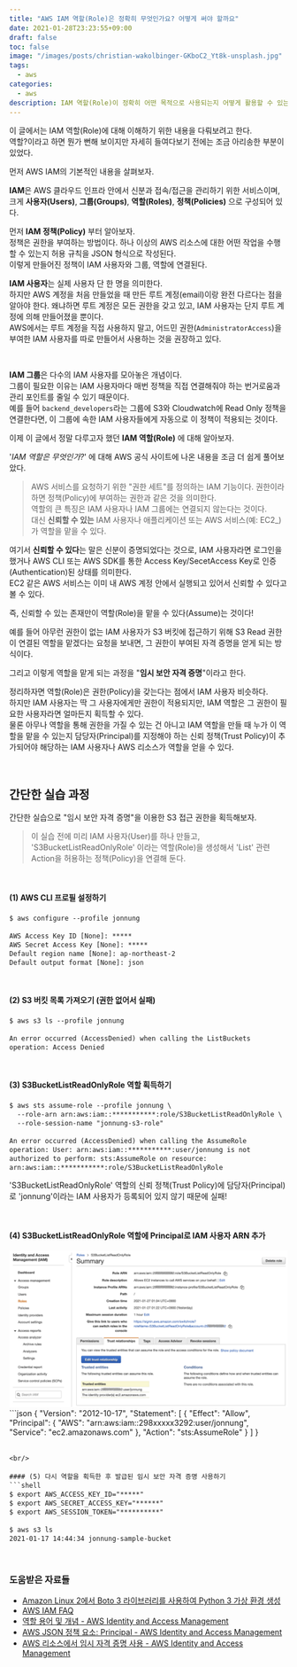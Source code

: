 ```yaml
---
title: "AWS IAM 역할(Role)은 정확히 무엇인가요? 어떻게 써야 할까요"
date: 2021-01-28T23:23:55+09:00
draft: false
toc: false
image: "/images/posts/christian-wakolbinger-GKboC2_Yt8k-unsplash.jpg"
tags:
  - aws
categories:
  - aws
description: IAM 역할(Role)이 정확히 어떤 목적으로 사용되는지 어떻게 활용할 수 있는지 알아봅니다.
---
```

이 글에서는 IAM 역할(Role)에 대해 이해하기 위한 내용을 다뤄보려고 한다.  
역할?이라고 하면 뭔가 뻔해 보이지만 자세히 들여다보기 전에는 조금 아리송한 부분이 있었다.   

먼저 AWS IAM의 기본적인 내용을 살펴보자.  

**IAM**은 AWS 클라우드 인프라 안에서 신분과 접속/접근을 관리하기 위한 서비스이며, 크게 **사용자(Users)**, **그룹(Groups)**, **역할(Roles)**, **정책(Policies)** 으로 구성되어 있다.  

먼저 **IAM 정책(Policy)** 부터 알아보자.  
정책은 권한을 부여하는 방법이다. 하나 이상의 AWS 리소스에 대한 어떤 작업을 수행할 수 있는지 허용 규칙을 JSON 형식으로 작성된다.   
이렇게 만들어진 정책이 IAM 사용자와 그룹, 역할에 연결된다.  

**IAM 사용자**는 실제 사용자 단 한 명을 의미한다.   
하지만 AWS 계정을 처음 만들었을 때 만든 루트 계정(email)이랑 완전 다르다는 점을 알아야 한다. 왜냐하면 루트 계정은 모든 권한을 갖고 있고, IAM 사용자는 단지 루트 계정에 의해 만들어졌을 뿐이다.    
AWS에서는 루트 계정을 직접 사용하지 말고, 어드민 권한(`AdministratorAccess`)을 부여한 IAM 사용자를 따로 만들어서 사용하는 것을 권장하고 있다.  

<br/>

**IAM 그룹**은 다수의 IAM 사용자를 모아놓은 개념이다.  
그룹이 필요한 이유는 IAM 사용자마다 매번 정책을 직접 연결해줘야 하는 번거로움과 관리 포인트를 줄일 수 있기 때문이다.   
예를 들어 `backend_developers`라는 그룹에 S3와 Cloudwatch에 Read Only 정책을 연결한다면, 이 그룹에 속한 IAM 사용자들에게 자동으로 이 정책이 적용되는 것이다.   

이제 이 글에서 정말 다루고자 했던 **IAM 역할(Role)** 에 대해 알아보자.  

'_IAM 역할은 무엇인가?_' 에 대해 AWS 공식 사이트에 나온 내용을 조금 더 쉽게 풀어보았다.  

> AWS 서비스를 요청하기 위한 "권한 세트"를 정의하는 IAM 기능이다. 권한이라 하면 정책(Policy)에 부여하는 권한과 같은 것을 의미한다.   
> 역할의 큰 특징은 IAM 사용자나 IAM 그룹에는 연결되지 않는다는 것이다.  
> 대신 **신뢰할 수 있는** IAM 사용자나 애플리케이션 또는 AWS 서비스(예: EC2_)가 역할을 맡을 수 있다.  

여기서 **신뢰할 수 있다**는 말은 신분이 증명되었다는 것으로, IAM 사용자라면 로그인을 했거나 AWS CLI 또는 AWS SDK를 통한 Access Key/SecetAccess Key로 인증(Authentication)된 상태를 의미한다.  
EC2 같은 AWS 서비스는 이미 내 AWS 계정 안에서 실행되고 있어서 신뢰할 수 있다고 볼 수 있다.   

즉, 신뢰할 수 있는 존재만이 역할(Role)을 맡을 수 있다(Assume)는 것이다!  

예를 들어 아무런 권한이 없는 IAM 사용자가 S3 버킷에 접근하기 위해 S3 Read 권한이 연결된 역할을 맡겠다는 요청을 보내면, 그 권한이 부여된 자격 증명을 얻게 되는 방식이다.  

그리고 이렇게 역할을 맡게 되는 과정을 "**임시 보안 자격 증명**"이라고 한다.  

정리하자면 역할(Role)은 권한(Policy)을 갖는다는 점에서 IAM 사용자 비슷하다.  
하지만 IAM 사용자는 딱 그 사용자에게만 권한이 적용되지만, IAM 역할은 그 권한이 필요한 사용자라면 얼마든지 획득할 수 있다.  
물론 아무나 역할을 통해 권한을 가질 수 있는 건 아니고 IAM 역할을 만들 때 누가 이 역할을 맡을 수 있는지 담당자(Principal)를 지정해야 하는 신뢰 정책(Trust Policy)이 추가되어야 해당하는 IAM 사용자나 AWS 리소스가 역할을 얻을 수 있다.  

<br/>

## 간단한 실습 과정
간단한 실습으로 "임시 보안 자격 증명"을 이용한 S3 접근 권한을 획득해보자.  
> 이 실습 전에 미리 IAM 사용자(User)를 하나 만들고, 'S3BucketListReadOnlyRole' 이라는 역할(Role)을 생성해서 'List' 관련 Action을 허용하는 정책(Policy)을 연결해 둔다.  

<br/>

#### (1) AWS CLI 프로필 설정하기
```shell
$ aws configure --profile jonnung

AWS Access Key ID [None]: *****
AWS Secret Access Key [None]: *****
Default region name [None]: ap-northeast-2
Default output format [None]: json
```

<br/>

#### (2) S3 버킷 목록 가져오기 (권한 없어서 실패)
```shell
$ aws s3 ls --profile jonnung

An error occurred (AccessDenied) when calling the ListBuckets operation: Access Denied
```

<br/>

#### (3) S3BucketListReadOnlyRole 역할 획득하기
```shell
$ aws sts assume-role --profile jonnung \
  --role-arn arn:aws:iam::***********:role/S3BucketListReadOnlyRole \
  --role-session-name "jonnung-s3-role"

An error occurred (AccessDenied) when calling the AssumeRole operation: User: arn:aws:iam::***********:user/jonnung is not authorized to perform: sts:AssumeRole on resource: arn:aws:iam::***********:role/S3BucketListReadOnlyRole
```

'S3BucketListReadOnlyRole' 역할의 신뢰 정책(Trust Policy)에 담당자(Principal)로 'jonnung'이라는 IAM 사용자가 등록되어 있지 않기 때문에 실패!

<br/>

#### (4) S3BucketListReadOnlyRole 역할에 Principal로 IAM 사용자 ARN 추가
![](aws_iam_role_trust_relationships.png)```json
{
  "Version": "2012-10-17",
  "Statement": [
    {
      "Effect": "Allow",
      "Principal": {
        "AWS": "arn:aws:iam::298xxxxx3292:user/jonnung",
        "Service": "ec2.amazonaws.com"
      },
      "Action": "sts:AssumeRole"
    }
  ]
}
```

<br/>

#### (5) 다시 역할을 획득한 후 발급된 임시 보안 자격 증명 사용하기 
```shell
$ export AWS_ACCESS_KEY_ID="*****"
$ export AWS_SECRET_ACCESS_KEY="******"
$ export AWS_SESSION_TOKEN="**********"

$ aws s3 ls
2021-01-17 14:44:34 jonnung-sample-bucket
```

<br/>

### 도움받은 자료들
- [Amazon Linux 2에서 Boto 3 라이브러리를 사용하여 Python 3 가상 환경 생성](https://aws.amazon.com/ko/premiumsupport/knowledge-center/ec2-linux-python3-boto3/)
- [AWS IAM FAQ](https://aws.amazon.com/ko/iam/faqs/)
- [역할 용어 및 개념 - AWS Identity and Access Management](https://docs.aws.amazon.com/ko_kr/IAM/latest/UserGuide/id_roles_terms-and-concepts.html)
- [AWS JSON 정책 요소: Principal - AWS Identity and Access Management](https://docs.aws.amazon.com/ko_kr/IAM/latest/UserGuide/reference_policies_elements_principal.html)
- [AWS 리소스에서 임시 자격 증명 사용 - AWS Identity and Access Management](https://docs.aws.amazon.com/ko_kr/IAM/latest/UserGuide/id_credentials_temp_use-resources.html#using-temp-creds-sdk-cli)
